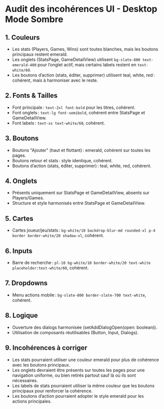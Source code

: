 # Audit des incohérences UI - Desktop Mode Sombre

## 1. Couleurs
- Les stats (Players, Games, Wins) sont toutes blanches, mais les boutons principaux restent emerald.
- Les onglets (StatsPage, GameDetailView) utilisent `bg-slate-800 text-emerald-400` pour l’onglet actif, mais certains labels restent en `text-white/60`.
- Les boutons d’action (stats, éditer, supprimer) utilisent teal, white, red : cohérent, mais à harmoniser avec le reste.

## 2. Fonts & Tailles
- Font principale : `text-2xl font-bold` pour les titres, cohérent.
- Font onglets : `text-lg font-semibold`, cohérent entre StatsPage et GameDetailView.
- Font labels : `text-xs text-white/60`, cohérent.

## 3. Boutons
- Boutons "Ajouter" (haut et flottant) : emerald, cohérent sur toutes les pages.
- Boutons retour et stats : style identique, cohérent.
- Boutons d’action (stats, éditer, supprimer) : teal, white, red, cohérent.

## 4. Onglets
- Présents uniquement sur StatsPage et GameDetailView, absents sur Players/Games.
- Structure et style harmonisés entre StatsPage et GameDetailView.

## 5. Cartes
- Cartes joueur/jeu/stats : `bg-white/10 backdrop-blur-md rounded-xl p-4 border border-white/20 shadow-xl`, cohérent.

## 6. Inputs
- Barre de recherche : `pl-10 bg-white/10 border-white/20 text-white placeholder:text-white/60`, cohérent.

## 7. Dropdowns
- Menu actions mobile : `bg-slate-800 border-slate-700 text-white`, cohérent.

## 8. Logique
- Ouverture des dialogs harmonisée (setAddDialogOpen(open: boolean)).
- Utilisation de composants réutilisables (Button, Input, Dialogs).

## 9. Incohérences à corriger
- Les stats pourraient utiliser une couleur emerald pour plus de cohérence avec les boutons principaux.
- Les onglets devraient être présents sur toutes les pages pour une navigation uniforme, ou bien retirés partout sauf là où ils sont nécessaires.
- Les labels de stats pourraient utiliser la même couleur que les boutons principaux pour renforcer la cohérence.
- Les boutons d’action pourraient adopter le style emerald pour les actions principales.
